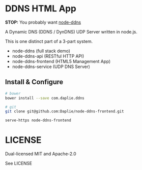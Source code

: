 DDNS HTML App
======

**STOP:** You probably want [node-ddns](https://github.com/Daplie/node-ddns)

A Dynamic DNS (DDNS / DynDNS) UDP Server written in node.js.

This is one distinct part of a 3-part system.

  * node-ddns (full stack demo)
  * node-ddns-api (RESTful HTTP API)
  * node-ddns-frontend (HTML5 Management App)
  * node-ddns-service (UDP DNS Server)

Install & Configure
-------------------

```bash
# bower
bower install --save com.daplie.ddns

# git
git clone git@github.com:Daplie/node-ddns-frontend.git
```

```bash
serve-https node-ddns-frontend
```

LICENSE
=======

Dual-licensed MIT and Apache-2.0

See LICENSE
